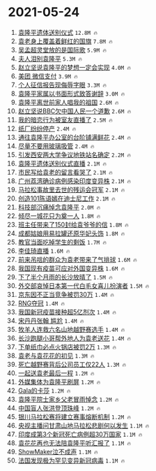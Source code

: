 # 2021-05-24

1. [袁隆平遗体送别仪式](https://s.weibo.com/weibo?q=%23%E8%A2%81%E9%9A%86%E5%B9%B3%E9%81%97%E4%BD%93%E9%80%81%E5%88%AB%E4%BB%AA%E5%BC%8F%23&Refer=top) `12.8M 🔥`
1. [袁老身上覆盖着鲜红的国旗](https://s.weibo.com/weibo?q=%23%E8%A2%81%E8%80%81%E8%BA%AB%E4%B8%8A%E8%A6%86%E7%9B%96%E7%9D%80%E9%B2%9C%E7%BA%A2%E7%9A%84%E5%9B%BD%E6%97%97%23&Refer=top) `7.8M 🔥`
1. [吴孟超灵堂放的是国际歌](https://s.weibo.com/weibo?q=%23%E5%90%B4%E5%AD%9F%E8%B6%85%E7%81%B5%E5%A0%82%E6%94%BE%E7%9A%84%E6%98%AF%E5%9B%BD%E9%99%85%E6%AD%8C%23&Refer=top) `5.9M 🔥`
1. [夫人泪别袁隆平](https://s.weibo.com/weibo?q=%23%E5%A4%AB%E4%BA%BA%E6%B3%AA%E5%88%AB%E8%A2%81%E9%9A%86%E5%B9%B3%23&Refer=top) `5.3M 🔥`
1. [赵立坚说袁隆平的梦想一定会实现](https://s.weibo.com/weibo?q=%23%E8%B5%B5%E7%AB%8B%E5%9D%9A%E8%AF%B4%E8%A2%81%E9%9A%86%E5%B9%B3%E7%9A%84%E6%A2%A6%E6%83%B3%E4%B8%80%E5%AE%9A%E4%BC%9A%E5%AE%9E%E7%8E%B0%23&Refer=top) `4.0M 🔥`
1. [美团 微信支付](https://s.weibo.com/weibo?q=%E7%BE%8E%E5%9B%A2%20%E5%BE%AE%E4%BF%A1%E6%94%AF%E4%BB%98&Refer=top) `3.9M 🔥`
1. [个人征信报告现侮辱字眼](https://s.weibo.com/weibo?q=%23%E4%B8%AA%E4%BA%BA%E5%BE%81%E4%BF%A1%E6%8A%A5%E5%91%8A%E7%8E%B0%E4%BE%AE%E8%BE%B1%E5%AD%97%E7%9C%BC%23&Refer=top) `3.3M 🔥`
1. [袁隆平家属以书面形式致答谢辞](https://s.weibo.com/weibo?q=%23%E8%A2%81%E9%9A%86%E5%B9%B3%E5%AE%B6%E5%B1%9E%E4%BB%A5%E4%B9%A6%E9%9D%A2%E5%BD%A2%E5%BC%8F%E8%87%B4%E7%AD%94%E8%B0%A2%E8%BE%9E%23&Refer=top) `3.0M 🔥`
1. [袁隆平离世前家人唱我的祖国](https://s.weibo.com/weibo?q=%23%E8%A2%81%E9%9A%86%E5%B9%B3%E7%A6%BB%E4%B8%96%E5%89%8D%E5%AE%B6%E4%BA%BA%E5%94%B1%E6%88%91%E7%9A%84%E7%A5%96%E5%9B%BD%23&Refer=top) `2.6M 🔥`
1. [赵立坚说BBC欠中国人民一个道歉](https://s.weibo.com/weibo?q=%23%E8%B5%B5%E7%AB%8B%E5%9D%9A%E8%AF%B4BBC%E6%AC%A0%E4%B8%AD%E5%9B%BD%E4%BA%BA%E6%B0%91%E4%B8%80%E4%B8%AA%E9%81%93%E6%AD%89%23&Refer=top) `2.6M 🔥`
1. [我的暗恋行为被室友直播了](https://s.weibo.com/weibo?q=%23%E6%88%91%E7%9A%84%E6%9A%97%E6%81%8B%E8%A1%8C%E4%B8%BA%E8%A2%AB%E5%AE%A4%E5%8F%8B%E7%9B%B4%E6%92%AD%E4%BA%86%23&Refer=top) `2.5M 🔥`
1. [纸厂纷纷停产](https://s.weibo.com/weibo?q=%23%E7%BA%B8%E5%8E%82%E7%BA%B7%E7%BA%B7%E5%81%9C%E4%BA%A7%23&Refer=top) `2.4M 🔥`
1. [通往袁隆平办公室的台阶铺满鲜花](https://s.weibo.com/weibo?q=%23%E9%80%9A%E5%BE%80%E8%A2%81%E9%9A%86%E5%B9%B3%E5%8A%9E%E5%85%AC%E5%AE%A4%E7%9A%84%E5%8F%B0%E9%98%B6%E9%93%BA%E6%BB%A1%E9%B2%9C%E8%8A%B1%23&Refer=top) `2.4M 🔥`
1. [尽量不要用玻璃吸管](https://s.weibo.com/weibo?q=%23%E5%B0%BD%E9%87%8F%E4%B8%8D%E8%A6%81%E7%94%A8%E7%8E%BB%E7%92%83%E5%90%B8%E7%AE%A1%23&Refer=top) `2.4M 🔥`
1. [引发西安两大学争议地铁站名确定](https://s.weibo.com/weibo?q=%23%E5%BC%95%E5%8F%91%E8%A5%BF%E5%AE%89%E4%B8%A4%E5%A4%A7%E5%AD%A6%E4%BA%89%E8%AE%AE%E5%9C%B0%E9%93%81%E7%AB%99%E5%90%8D%E7%A1%AE%E5%AE%9A%23&Refer=top) `2.2M 🔥`
1. [袁隆平遗体送别仪式直播](https://s.weibo.com/weibo?q=%23%E8%A2%81%E9%9A%86%E5%B9%B3%E9%81%97%E4%BD%93%E9%80%81%E5%88%AB%E4%BB%AA%E5%BC%8F%E7%9B%B4%E6%92%AD%23&Refer=top) `2.1M 🔥`
1. [市民写给袁老的留言看哭了](https://s.weibo.com/weibo?q=%23%E5%B8%82%E6%B0%91%E5%86%99%E7%BB%99%E8%A2%81%E8%80%81%E7%9A%84%E7%95%99%E8%A8%80%E7%9C%8B%E5%93%AD%E4%BA%86%23&Refer=top) `2.1M 🔥`
1. [广州荔湾确诊病例感染印度变异株](https://s.weibo.com/weibo?q=%23%E5%B9%BF%E5%B7%9E%E8%8D%94%E6%B9%BE%E7%A1%AE%E8%AF%8A%E7%97%85%E4%BE%8B%E6%84%9F%E6%9F%93%E5%8D%B0%E5%BA%A6%E5%8F%98%E5%BC%82%E6%A0%AA%23&Refer=top) `2.1M 🔥`
1. [马拉松事故里去世的残运会冠军](https://s.weibo.com/weibo?q=%23%E9%A9%AC%E6%8B%89%E6%9D%BE%E4%BA%8B%E6%95%85%E9%87%8C%E5%8E%BB%E4%B8%96%E7%9A%84%E6%AE%8B%E8%BF%90%E4%BC%9A%E5%86%A0%E5%86%9B%23&Refer=top) `2.1M 🔥`
1. [创造101陈语嫣在迪士尼工作](https://s.weibo.com/weibo?q=%23%E5%88%9B%E9%80%A0101%E9%99%88%E8%AF%AD%E5%AB%A3%E5%9C%A8%E8%BF%AA%E5%A3%AB%E5%B0%BC%E5%B7%A5%E4%BD%9C%23&Refer=top) `2.1M 🔥`
1. [科技部沉痛悼念袁隆平](https://s.weibo.com/weibo?q=%23%E7%A7%91%E6%8A%80%E9%83%A8%E6%B2%89%E7%97%9B%E6%82%BC%E5%BF%B5%E8%A2%81%E9%9A%86%E5%B9%B3%23&Refer=top) `2.0M 🔥`
1. [倾尽一城花只为奠一人](https://s.weibo.com/weibo?q=%23%E5%80%BE%E5%B0%BD%E4%B8%80%E5%9F%8E%E8%8A%B1%E5%8F%AA%E4%B8%BA%E5%A5%A0%E4%B8%80%E4%BA%BA%23&Refer=top) `1.8M 🔥`
1. [班主任带来了150封给袁爷爷的信](https://s.weibo.com/weibo?q=%23%E7%8F%AD%E4%B8%BB%E4%BB%BB%E5%B8%A6%E6%9D%A5%E4%BA%86150%E5%B0%81%E7%BB%99%E8%A2%81%E7%88%B7%E7%88%B7%E7%9A%84%E4%BF%A1%23&Refer=top) `1.8M 🔥`
1. [成都姑娘用易拉罐还原华妃头饰](https://s.weibo.com/weibo?q=%23%E6%88%90%E9%83%BD%E5%A7%91%E5%A8%98%E7%94%A8%E6%98%93%E6%8B%89%E7%BD%90%E8%BF%98%E5%8E%9F%E5%8D%8E%E5%A6%83%E5%A4%B4%E9%A5%B0%23&Refer=top) `1.8M 🔥`
1. [教官当面吃掉学生的剩饭](https://s.weibo.com/weibo?q=%23%E6%95%99%E5%AE%98%E5%BD%93%E9%9D%A2%E5%90%83%E6%8E%89%E5%AD%A6%E7%94%9F%E7%9A%84%E5%89%A9%E9%A5%AD%23&Refer=top) `1.7M 🔥`
1. [李佳琦直播](https://s.weibo.com/weibo?q=%E6%9D%8E%E4%BD%B3%E7%90%A6%E7%9B%B4%E6%92%AD&Refer=top) `1.6M 🔥`
1. [前来吊唁的群众为袁老带来了气排球](https://s.weibo.com/weibo?q=%23%E5%89%8D%E6%9D%A5%E5%90%8A%E5%94%81%E7%9A%84%E7%BE%A4%E4%BC%97%E4%B8%BA%E8%A2%81%E8%80%81%E5%B8%A6%E6%9D%A5%E4%BA%86%E6%B0%94%E6%8E%92%E7%90%83%23&Refer=top) `1.6M 🔥`
1. [我国现有疫苗可应对外国变异株](https://s.weibo.com/weibo?q=%23%E6%88%91%E5%9B%BD%E7%8E%B0%E6%9C%89%E7%96%AB%E8%8B%97%E5%8F%AF%E5%BA%94%E5%AF%B9%E5%A4%96%E5%9B%BD%E5%8F%98%E5%BC%82%E6%A0%AA%23&Refer=top) `1.6M 🔥`
1. [下了半个月雨的长沙放晴了](https://s.weibo.com/weibo?q=%23%E4%B8%8B%E4%BA%86%E5%8D%8A%E4%B8%AA%E6%9C%88%E9%9B%A8%E7%9A%84%E9%95%BF%E6%B2%99%E6%94%BE%E6%99%B4%E4%BA%86%23&Refer=top) `1.5M 🔥`
1. [外交部哀悼日本第一代白毛女喜儿扮演者](https://s.weibo.com/weibo?q=%E5%A4%96%E4%BA%A4%E9%83%A8%E5%93%80%E6%82%BC%E6%97%A5%E6%9C%AC%E7%AC%AC%E4%B8%80%E4%BB%A3%E7%99%BD%E6%AF%9B%E5%A5%B3%E5%96%9C%E5%84%BF%E6%89%AE%E6%BC%94%E8%80%85&Refer=top) `1.5M 🔥`
1. [京东因不正当竞争被罚30万](https://s.weibo.com/weibo?q=%23%E4%BA%AC%E4%B8%9C%E5%9B%A0%E4%B8%8D%E6%AD%A3%E5%BD%93%E7%AB%9E%E4%BA%89%E8%A2%AB%E7%BD%9A30%E4%B8%87%23&Refer=top) `1.4M 🔥`
1. [RNG夺冠](https://s.weibo.com/weibo?q=%23RNG%E5%A4%BA%E5%86%A0%23&Refer=top) `1.4M 🔥`
1. [我国新冠疫苗接种超5亿剂次](https://s.weibo.com/weibo?q=%23%E6%88%91%E5%9B%BD%E6%96%B0%E5%86%A0%E7%96%AB%E8%8B%97%E6%8E%A5%E7%A7%8D%E8%B6%855%E4%BA%BF%E5%89%82%E6%AC%A1%23&Refer=top) `1.4M 🔥`
1. [宋丹丹张翰 尴尬](https://s.weibo.com/weibo?q=%E5%AE%8B%E4%B8%B9%E4%B8%B9%E5%BC%A0%E7%BF%B0%20%E5%B0%B4%E5%B0%AC&Refer=top) `1.4M 🔥`
1. [牧羊人连救六名山地越野赛选手](https://s.weibo.com/weibo?q=%23%E7%89%A7%E7%BE%8A%E4%BA%BA%E8%BF%9E%E6%95%91%E5%85%AD%E5%90%8D%E5%B1%B1%E5%9C%B0%E8%B6%8A%E9%87%8E%E8%B5%9B%E9%80%89%E6%89%8B%23&Refer=top) `1.4M 🔥`
1. [长沙跑腿小哥帮外地人为袁老送花](https://s.weibo.com/weibo?q=%23%E9%95%BF%E6%B2%99%E8%B7%91%E8%85%BF%E5%B0%8F%E5%93%A5%E5%B8%AE%E5%A4%96%E5%9C%B0%E4%BA%BA%E4%B8%BA%E8%A2%81%E8%80%81%E9%80%81%E8%8A%B1%23&Refer=top) `1.4M 🔥`
1. [下单纸巾必点火锅店被罚2万](https://s.weibo.com/weibo?q=%23%E4%B8%8B%E5%8D%95%E7%BA%B8%E5%B7%BE%E5%BF%85%E7%82%B9%E7%81%AB%E9%94%85%E5%BA%97%E8%A2%AB%E7%BD%9A2%E4%B8%87%23&Refer=top) `1.3M 🔥`
1. [袁老与袁花花的初见](https://s.weibo.com/weibo?q=%23%E8%A2%81%E8%80%81%E4%B8%8E%E8%A2%81%E8%8A%B1%E8%8A%B1%E7%9A%84%E5%88%9D%E8%A7%81%23&Refer=top) `1.3M 🔥`
1. [死亡越野赛背后公司员工仅22人](https://s.weibo.com/weibo?q=%23%E6%AD%BB%E4%BA%A1%E8%B6%8A%E9%87%8E%E8%B5%9B%E8%83%8C%E5%90%8E%E5%85%AC%E5%8F%B8%E5%91%98%E5%B7%A5%E4%BB%8522%E4%BA%BA%23&Refer=top) `1.3M 🔥`
1. [一起送袁老最后一程](https://s.weibo.com/weibo?q=%23%E4%B8%80%E8%B5%B7%E9%80%81%E8%A2%81%E8%80%81%E6%9C%80%E5%90%8E%E4%B8%80%E7%A8%8B%23&Refer=top) `1.2M 🔥`
1. [外媒集体为袁隆平刷屏](https://s.weibo.com/weibo?q=%23%E5%A4%96%E5%AA%92%E9%9B%86%E4%BD%93%E4%B8%BA%E8%A2%81%E9%9A%86%E5%B9%B3%E5%88%B7%E5%B1%8F%23&Refer=top) `1.2M 🔥`
1. [Gala的卡莎](https://s.weibo.com/weibo?q=Gala%E7%9A%84%E5%8D%A1%E8%8E%8E&Refer=top) `1.2M 🔥`
1. [袁隆平院士家乡父老冒雨悼念](https://s.weibo.com/weibo?q=%23%E8%A2%81%E9%9A%86%E5%B9%B3%E9%99%A2%E5%A3%AB%E5%AE%B6%E4%B9%A1%E7%88%B6%E8%80%81%E5%86%92%E9%9B%A8%E6%82%BC%E5%BF%B5%23&Refer=top) `1.2M 🔥`
1. [中国盲人张洪登顶珠峰](https://s.weibo.com/weibo?q=%23%E4%B8%AD%E5%9B%BD%E7%9B%B2%E4%BA%BA%E5%BC%A0%E6%B4%AA%E7%99%BB%E9%A1%B6%E7%8F%A0%E5%B3%B0%23&Refer=top) `1.2M 🔥`
1. [银川马拉松赛将建立赛事熔断机制](https://s.weibo.com/weibo?q=%23%E9%93%B6%E5%B7%9D%E9%A9%AC%E6%8B%89%E6%9D%BE%E8%B5%9B%E5%B0%86%E5%BB%BA%E7%AB%8B%E8%B5%9B%E4%BA%8B%E7%86%94%E6%96%AD%E6%9C%BA%E5%88%B6%23&Refer=top) `1.2M 🔥`
1. [央视主播问甘肃山地马拉松悲剧何以发生](https://s.weibo.com/weibo?q=%23%E5%A4%AE%E8%A7%86%E4%B8%BB%E6%92%AD%E9%97%AE%E7%94%98%E8%82%83%E5%B1%B1%E5%9C%B0%E9%A9%AC%E6%8B%89%E6%9D%BE%E6%82%B2%E5%89%A7%E4%BD%95%E4%BB%A5%E5%8F%91%E7%94%9F%23&Refer=top) `1.1M 🔥`
1. [印度成第3个新冠死亡病例超30万国家](https://s.weibo.com/weibo?q=%23%E5%8D%B0%E5%BA%A6%E6%88%90%E7%AC%AC3%E4%B8%AA%E6%96%B0%E5%86%A0%E6%AD%BB%E4%BA%A1%E7%97%85%E4%BE%8B%E8%B6%8530%E4%B8%87%E5%9B%BD%E5%AE%B6%23&Refer=top) `1.1M 🔥`
1. [袁花花再也无法陪袁隆平听汇报了](https://s.weibo.com/weibo?q=%23%E8%A2%81%E8%8A%B1%E8%8A%B1%E5%86%8D%E4%B9%9F%E6%97%A0%E6%B3%95%E9%99%AA%E8%A2%81%E9%9A%86%E5%B9%B3%E5%90%AC%E6%B1%87%E6%8A%A5%E4%BA%86%23&Refer=top) `1.1M 🔥`
1. [ShowMaker泣不成声](https://s.weibo.com/weibo?q=%23ShowMaker%E6%B3%A3%E4%B8%8D%E6%88%90%E5%A3%B0%23&Refer=top) `1.1M 🔥`
1. [法国发现极为罕见变异新冠病毒](https://s.weibo.com/weibo?q=%23%E6%B3%95%E5%9B%BD%E5%8F%91%E7%8E%B0%E6%9E%81%E4%B8%BA%E7%BD%95%E8%A7%81%E5%8F%98%E5%BC%82%E6%96%B0%E5%86%A0%E7%97%85%E6%AF%92%23&Refer=top) `1.1M 🔥`
